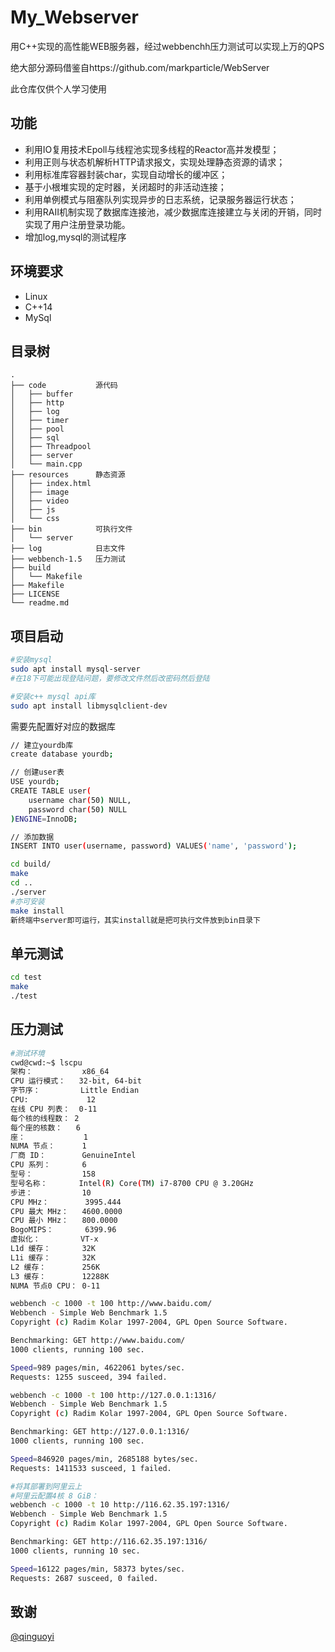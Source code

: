 # My_Webserver

用C++实现的高性能WEB服务器，经过webbenchh压力测试可以实现上万的QPS

绝大部分源码借鉴自https://github.com/markparticle/WebServer 

此仓库仅供个人学习使用

## 功能

* 利用IO复用技术Epoll与线程池实现多线程的Reactor高并发模型；
* 利用正则与状态机解析HTTP请求报文，实现处理静态资源的请求；
* 利用标准库容器封装char，实现自动增长的缓冲区；
* 基于小根堆实现的定时器，关闭超时的非活动连接；
* 利用单例模式与阻塞队列实现异步的日志系统，记录服务器运行状态；
* 利用RAII机制实现了数据库连接池，减少数据库连接建立与关闭的开销，同时实现了用户注册登录功能。
* 增加log,mysql的测试程序 

## 环境要求

* Linux
* C++14
* MySql

## 目录树

```
.
├── code           源代码
│   ├── buffer
│   ├── http
│   ├── log
│   ├── timer
│   ├── pool
│   ├── sql
│   ├── Threadpool
│   ├── server
│   └── main.cpp
├── resources      静态资源
│   ├── index.html
│   ├── image
│   ├── video
│   ├── js
│   └── css
├── bin            可执行文件
│   └── server
├── log            日志文件
├── webbench-1.5   压力测试
├── build          
│   └── Makefile
├── Makefile
├── LICENSE
└── readme.md
```


## 项目启动
```bash
#安装mysql
sudo apt install mysql-server
#在18下可能出现登陆问题，要修改文件然后改密码然后登陆

#安装c++ mysql api库
sudo apt install libmysqlclient-dev
```
需要先配置好对应的数据库

```bash
// 建立yourdb库
create database yourdb;

// 创建user表
USE yourdb;
CREATE TABLE user(
    username char(50) NULL,
    password char(50) NULL
)ENGINE=InnoDB;

// 添加数据
INSERT INTO user(username, password) VALUES('name', 'password');
```

```bash
cd build/
make
cd ..
./server
#亦可安装
make install
新终端中server即可运行，其实install就是把可执行文件放到bin目录下
```

## 单元测试

```bash
cd test
make
./test
```

## 压力测试

```bash
#测试环境
cwd@cwd:~$ lscpu
架构：           x86_64
CPU 运行模式：   32-bit, 64-bit
字节序：         Little Endian
CPU:             12
在线 CPU 列表：  0-11
每个核的线程数： 2
每个座的核数：   6
座：             1
NUMA 节点：      1
厂商 ID：        GenuineIntel
CPU 系列：       6
型号：           158
型号名称：       Intel(R) Core(TM) i7-8700 CPU @ 3.20GHz
步进：           10
CPU MHz：        3995.444
CPU 最大 MHz：   4600.0000
CPU 最小 MHz：   800.0000
BogoMIPS：       6399.96
虚拟化：         VT-x
L1d 缓存：       32K
L1i 缓存：       32K
L2 缓存：        256K
L3 缓存：        12288K
NUMA 节点0 CPU： 0-11

webbench -c 1000 -t 100 http://www.baidu.com/
Webbench - Simple Web Benchmark 1.5
Copyright (c) Radim Kolar 1997-2004, GPL Open Source Software.

Benchmarking: GET http://www.baidu.com/
1000 clients, running 100 sec.

Speed=989 pages/min, 4622061 bytes/sec.
Requests: 1255 susceed, 394 failed.

webbench -c 1000 -t 100 http://127.0.0.1:1316/
Webbench - Simple Web Benchmark 1.5
Copyright (c) Radim Kolar 1997-2004, GPL Open Source Software.

Benchmarking: GET http://127.0.0.1:1316/
1000 clients, running 100 sec.

Speed=846920 pages/min, 2685188 bytes/sec.
Requests: 1411533 susceed, 1 failed.

#将其部署到阿里云上
#阿里云配置4核 8 GiB：
webbench -c 1000 -t 10 http://116.62.35.197:1316/ 
Webbench - Simple Web Benchmark 1.5
Copyright (c) Radim Kolar 1997-2004, GPL Open Source Software.

Benchmarking: GET http://116.62.35.197:1316/
1000 clients, running 10 sec.

Speed=16122 pages/min, 58373 bytes/sec.
Requests: 2687 susceed, 0 failed.

```
## 致谢

[@qinguoyi](https://github.com/qinguoyi/TinyWebServer)